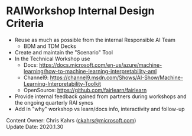 # RAIWorkshop Internal Design Criteria


* Reuse as much as possible from the internal Responsible AI Team
  * BDM and TDM Decks
* Create and maintain the "Scenario" Tool
* In the Technical Workshop use
  * Docs: https://docs.microsoft.com/en-us/azure/machine-learning/how-to-machine-learning-interpretability-aml
  * Channel9: https://channel9.msdn.com/Shows/AI-Show/Machine-Learning-Interpretability-Toolkit 
  * OpenSource: https://github.com/fairlearn/fairlearn 
* Provide internal feedback gained from partners during workshops and the ongoing quarterly RAI syncs
* Add in "why" workshop vs learn/docs info, interactivity and follow-up



Content Owner: Chris Kahrs (ckahrs@microsoft.com)<br>
Update Date: 2020.1.30

